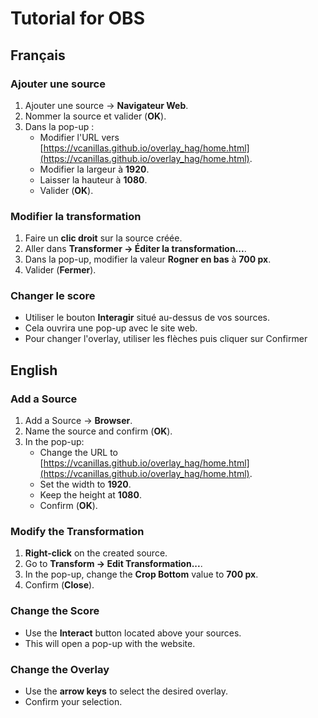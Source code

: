 # Tutorial for OBS

## Français

### Ajouter une source

1. Ajouter une source -> **Navigateur Web**.
2. Nommer la source et valider (**OK**).
3. Dans la pop-up :
   - Modifier l'URL vers [https://vcanillas.github.io/overlay_hag/home.html](https://vcanillas.github.io/overlay_hag/home.html).
   - Modifier la largeur à **1920**.
   - Laisser la hauteur à **1080**.
   - Valider (**OK**).

### Modifier la transformation

1. Faire un **clic droit** sur la source créée.
2. Aller dans **Transformer -> Éditer la transformation...**.
3. Dans la pop-up, modifier la valeur **Rogner en bas** à **700 px**.
4. Valider (**Fermer**).

### Changer le score

- Utiliser le bouton **Interagir** situé au-dessus de vos sources.
- Cela ouvrira une pop-up avec le site web.
- Pour changer l'overlay, utiliser les flèches puis cliquer sur Confirmer

## English

### Add a Source 

1. Add a Source -> **Browser**.
2. Name the source and confirm (**OK**).
3. In the pop-up:
   - Change the URL to [https://vcanillas.github.io/overlay_hag/home.html](https://vcanillas.github.io/overlay_hag/home.html).
   - Set the width to **1920**.
   - Keep the height at **1080**.
   - Confirm (**OK**).

### Modify the Transformation

1. **Right-click** on the created source.
2. Go to **Transform -> Edit Transformation...**.
3. In the pop-up, change the **Crop Bottom** value to **700 px**.
4. Confirm (**Close**).

### Change the Score

- Use the **Interact** button located above your sources.
- This will open a pop-up with the website.

### Change the Overlay

- Use the **arrow keys** to select the desired overlay.
- Confirm your selection.

